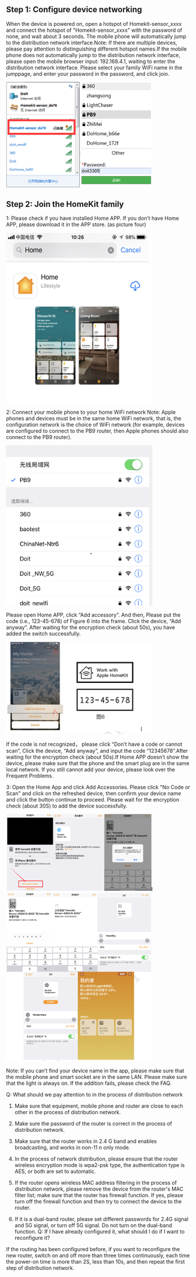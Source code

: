 ## Step 1: Configure device networking
When the device is powered on, open a hotspot of Homekit-sensor_xxxx and connect the hotspot of "Homekit-sensor_xxxx" with the password of none, and wait about 3 seconds. The mobile phone will automatically jump to the distribution network interface.Note: If there are multiple devices, please pay attention to distinguishing different hotspot names.If the mobile phone does not automatically jump to the distribution network interface, please open the mobile browser input: 192.168.4.1, waiting to enter the distribution network interface. Please select your family WiFi name in the jumppage, and enter your password in the password, and click join.

 <img src="../README_IMAGE/4.png" width="400" />
 
## Step 2: Join the HomeKit family

1: Please check if you have installed Home APP.
If you don’t have Home APP, please download it in the APP store. (as picture four)
  
  <img src="../README_IMAGE/5.png" width="400" />
  
2: Connect your mobile phone to your home WiFi network
Note: Apple phones and devices must be in the same home WiFi network, that is, the configuration network is the choice of WiFi 
network (for example, devices are configured to connect to the PB9 router, then Apple phones should also connect to the PB9 router).

  <img src="../README_IMAGE/6.png" width="400" />
  
Please open Home APP, click “Add accessory”. And then, Please put the code (i.e., 123-45-678) of Figure 6 into the frame. Click the device, 
“Add anyway”. After waiting for the encryption check (about 50s), you have added the switch successfully.

  <img src="../README_IMAGE/7.png" width="400" />
  
If the code is not recognized， please click “Don’t have a code or cannot scan”, Click the device, “Add anyway”, and input the code “12345678”.After waiting for the encryption check (about 50s).If Home APP doesn’t show the device, please make sure that the phone and the smart plug are in the same local network. If you still cannot add your device, please look over the Frequent Problems.


3: Open the Home App and click Add Accessories. Please click "No Code or Scan" and click on the refreshed device, then confirm 
your device name and click the button continue to proceed. Please wait for the encryption check (about 30S) to add the device 
successfully. 

  <img src="../README_IMAGE/8.png" width="400" />
  
  <img src="../README_IMAGE/9.png" width="400" />
  
Note: If you can’t find your device name in the app, please make sure that the mobile phone and smart socket are in the same LAN. Please make sure that the light is always on. If the addition fails, please check the FAQ.

Q: What should we pay attention to in the process of distribution network
1. Make sure that equipment, mobile phone and router are close to each other in the process of distribution network.

2. Make sure the password of the router is correct in the process of distribution network.

3. Make sure that the router works in 2.4 G band and enables broadcasting, and works in non-11 n only mode.

4. In the process of network distribution, please ensure that the router wireless
encryption mode is wpa2-psk type, the authentication type is AES, or both are set to automatic.

5. If the router opens wireless MAC address filtering in the process of distribution network, please remove the device from the router's MAC filter list; make sure that the router has firewall function. If yes, please turn off the firewall function and then try to connect the device to the router.

6. If it is a dual-band router, please set different passwords for 2.4G signal and 5G signal, or turn off 5G signal. Do not turn on the dual-band function.
Q: If I have already configured it, what should I do if I want to reconfigure it?

If the routing has been configured before, if you want to reconfigure the new router, switch on and off more than three times continuously, each time the power-on time is more than 2S, less than 10s, and then repeat the first step of distribution network.
